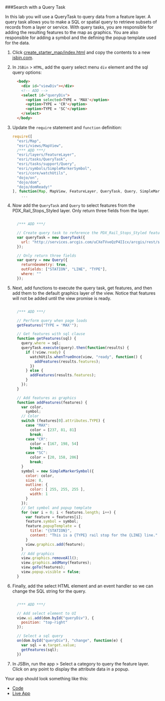 ###Search with a Query Task

In this lab you will use a QueryTask to query data from a feature layer. A query task allows you to make a SQL or spatial query to retrieve subsets of records from a layer or service. With query tasks, you are responsible for adding the resulting features to the map as graphics. You are also responsible for adding a symbol and the defining the popup template used for the data.

1. Click [create_starter_map/index.html](../create_starter_map/index.html) and copy the contents to a new [jsbin.com](http://jsbin.com).

2. In `JSBin` > `HTML`, add the query select menu `div` element and the sql query options:

    ```html
      <body>
        <div id="viewDiv"></div>
        <!-- ADD -->
        <select id="queryDiv">
          <option selected>TYPE = 'MAX'</option>
          <option>TYPE = 'CR'</option>
          <option>TYPE = 'SC'</option>
        </select>
      </body>
    ```

3. Update the `require` statement and `function` definition:

    ```javascript
    require([
      "esri/Map",
      "esri/views/MapView",
      /*** ADD ***/
      "esri/layers/FeatureLayer",
      "esri/tasks/QueryTask",
      "esri/tasks/support/Query",
      "esri/symbols/SimpleMarkerSymbol",
      "esri/core/watchUtils",
      "dojo/on",
      "dojo/dom",
      "dojo/domReady!"
    ], function(Map, MapView, FeatureLayer, QueryTask, Query, SimpleMarkerSymbol, watchUtils, on, dom) { /*** ADD ***/
        ...
    ```

4. Now add the `QueryTask` and `Query` to select features from the PDX_Rail_Stops_Styled layer. Only return three fields from the layer.

    ```javascript

      /*** ADD ***/

      // Create query task to reference the PDX_Rail_Stops_Styled feature layer      
      var queryTask = new QueryTask({
        url: "http://services.arcgis.com/uCXeTVveQzP4IIcx/arcgis/rest/services/PDX_Rail_Stops_Styled/FeatureServer/0"
      });

      // Only return three fields
      var query = new Query({
        returnGeometry: true,
        outFields: ["STATION", "LINE", "TYPE"],
        where: ""
      });
    ```

5. Next, add functions to execute the query task, get features, and then add them to the default graphics layer of the view. Notice that features will not be added until the view promise is ready.

    ```javascript

      /*** ADD ***/
 
      // Perform query when page loads
      getFeatures("TYPE = 'MAX'");

      // Get features with sql clause
      function getFeatures(sql) {
        query.where = sql;
        queryTask.execute(query).then(function(results) {
          if (!view.ready) {
            watchUtils.whenTrueOnce(view, "ready", function() {
              addFeatures(results.features);
            })
          } else {
            addFeatures(results.features);
          }
        });
      }

      // Add features as graphics
      function addFeatures(features) {
        var color,
          symbol;
        // Color
        switch (features[0].attributes.TYPE) {
          case "MAX":
            color = [237, 81, 81]
            break;
          case "CR":
            color = [167, 198, 54]
            break;
          case "SC":
            color = [20, 158, 206]
            break;
        }
        symbol = new SimpleMarkerSymbol({
          color: color,
          size: 8,
          outline: {
            color: [ 255, 255, 255 ],
            width: 1
          }
        });
        // Set symbol and popup template
        for (var i = 0; i < features.length; i++) {
          var feature = features[i];
          feature.symbol = symbol;
          feature.popupTemplate = {
            title: "{STATION}",
            content: "This is a {TYPE} rail stop for the {LINE} line."
          }
          view.graphics.add(feature);
        }
        // Add graphics
        view.graphics.removeAll();
        view.graphics.addMany(features);
        view.goTo(features);
        view.popup.visible = false;
      }
    ```

6. Finally, add the select HTML element and an event handler so we can change the SQL string for the query.

    ```javascript

      /*** ADD ***/

      // Add select element to UI
      view.ui.add(dom.byId("queryDiv"), {
        position: "top-right"
      });

      // Select a sql query
      on(dom.byId("queryDiv"), "change", function(e) {
        var sql = e.target.value;
        getFeatures(sql);
      })


    ```

7. In JSBin, run the app > Select a category to query the feature layer. Click on any point to display the attribute data in a popup.

Your app should look something like this:
* [Code](index.html)
* [Live App](http://esri.github.io/geodev-hackerlabs/develop/jsapi/search_with_query_task/index.html)
